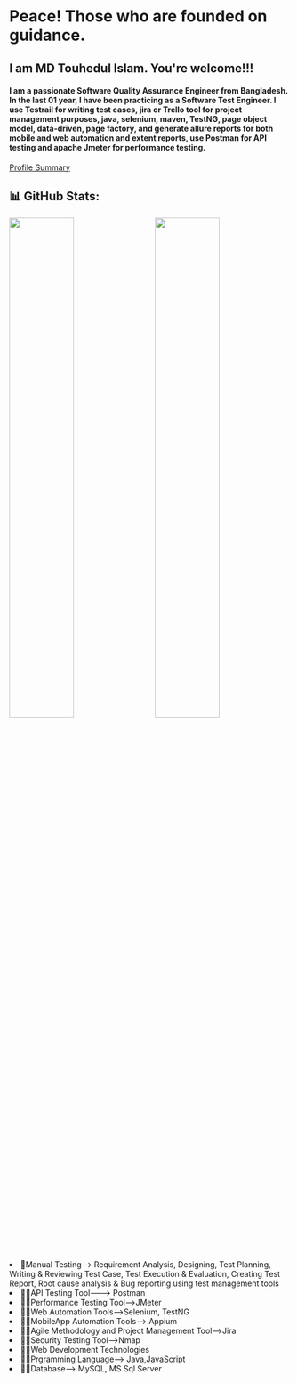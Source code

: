 # Peace! Those who are founded on guidance. 
<h2 align="start">I am MD Touhedul Islam. You're welcome!!!</h2>

<h4>I am a passionate Software Quality Assurance Engineer from Bangladesh. In the last 01 year, I have been practicing as a Software Test Engineer. I use Testrail for writing test cases, jira or Trello tool for project management purposes, java, selenium, maven, TestNG, page object model, data-driven, page factory, and generate allure reports for both mobile and web automation and extent reports, use Postman for API testing and apache Jmeter for performance testing. 

</h4>

[Profile Summary](https://profile-summary-for-github.com/user/touhid1)

## 📊 GitHub Stats:
<img  src="https://github-readme-stats.vercel.app/api?username=touhid1&count_private=true&show_icons=true&hide_border=true&theme=react" width="48%" align="right" >
<img  src="https://github-readme-streak-stats.herokuapp.com/?user=touhid1&theme=react" width="48%" >
<br>




<li>
📝Manual Testing--> Requirement Analysis, Designing, Test Planning, Writing & Reviewing Test Case, Test Execution & Evaluation, Creating Test Report, Root cause analysis & Bug reporting using test management tools</li>
<li>👩‍💻API Testing Tool---> Postman</li>
<li>👩‍💻Performance Testing Tool-->JMeter</li>
<li>👩‍💻Web Automation Tools-->Selenium, TestNG</li>
<li>👩‍💻MobileApp Automation Tools--> Appium</li>
<li>👩‍💻Agile Methodology and Project Management Tool-->Jira</li>
<li>👩‍💻Security Testing Tool-->Nmap</li>
<li>👩‍💻Web Development Technologies</li>
<li>👩‍💻Prgramming Language--> Java,JavaScript</li>
<li>👩‍💻Database--> MySQL, MS Sql Server
</li>


